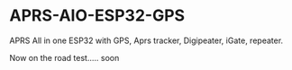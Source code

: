 # APRS-AIO-ESP32-GPS
APRS All in one ESP32 with GPS, Aprs tracker, Digipeater, iGate, repeater.

Now on the road test..... soon
